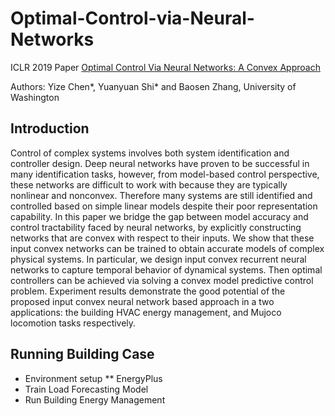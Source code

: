 # Optimal-Control-via-Neural-Networks

ICLR 2019 Paper [Optimal Control Via Neural Networks: A Convex Approach](https://openreview.net/forum?id=H1MW72AcK7)

Authors: Yize Chen*, Yuanyuan Shi* and Baosen Zhang, University of Washington

## Introduction
Control of complex systems involves both system identification and controller design. Deep neural networks
have proven to be successful in many identification tasks, however, from model-based control perspective, these
networks are difficult to work with because they are typically nonlinear and nonconvex. Therefore many systems
are still identified and controlled based on simple linear models despite their poor representation capability. In this
paper we bridge the gap between model accuracy and control tractability faced by neural networks, by explicitly
constructing networks that are convex with respect to their inputs. We show that these input convex networks can be
trained to obtain accurate models of complex physical systems. In particular, we design input convex recurrent neural
networks to capture temporal behavior of dynamical systems. Then optimal controllers can be achieved via solving a
convex model predictive control problem. Experiment results demonstrate the good potential of the proposed input
convex neural network based approach in a two applications: the building HVAC energy management, and Mujoco locomotion tasks respectively.


## Running Building Case
* Environment setup 
** EnergyPlus
* Train Load Forecasting Model
* Run Building Energy Management




